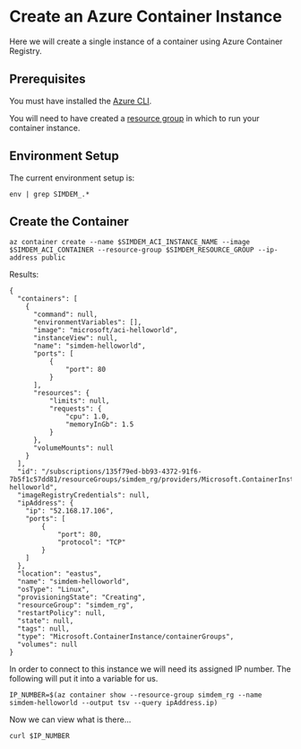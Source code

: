 # Create an Azure Container Instance

Here we will create a single instance of a container using Azure Container Registry.

## Prerequisites

You must have installed the [Azure CLI](../../azure_compute/cli/install/).

You will need to have created
a [resource group](../../azure_compute/resource_group/create) in
which to run your container instance.

## Environment Setup

The current environment setup is:

```
env | grep SIMDEM_.*
```

## Create the Container

```
az container create --name $SIMDEM_ACI_INSTANCE_NAME --image $SIMDEM_ACI_CONTAINER --resource-group $SIMDEM_RESOURCE_GROUP --ip-address public
```

Results:

```expected_similarity=0.45
{
  "containers": [
    {
	  "command": null,
	  "environmentVariables": [],
	  "image": "microsoft/aci-helloworld",
	  "instanceView": null,
	  "name": "simdem-helloworld",
	  "ports": [
		  {
			  "port": 80
		  }
	  ],
	  "resources": {
		  "limits": null,
		  "requests": {
			  "cpu": 1.0,
			  "memoryInGb": 1.5
		  }
	  },
	  "volumeMounts": null
	}
  ],
  "id": "/subscriptions/135f79ed-bb93-4372-91f6-7b5f1c57dd81/resourceGroups/simdem_rg/providers/Microsoft.ContainerInstance/containerGroups/simdem-helloworld",
  "imageRegistryCredentials": null,
  "ipAddress": {
	"ip": "52.168.17.106",
	"ports": [
		{
			"port": 80,
			"protocol": "TCP"
		}
	]
  },
  "location": "eastus",
  "name": "simdem-helloworld",
  "osType": "Linux",
  "provisioningState": "Creating",
  "resourceGroup": "simdem_rg",
  "restartPolicy": null,
  "state": null,
  "tags": null,
  "type": "Microsoft.ContainerInstance/containerGroups",
  "volumes": null
}
```

In order to connect to this instance we will need its assigned IP
number. The following will put it into a variable for us.

```
IP_NUMBER=$(az container show --resource-group simdem_rg --name simdem-helloworld --output tsv --query ipAddress.ip)
```

Now we can view what is there...

```
curl $IP_NUMBER
```
